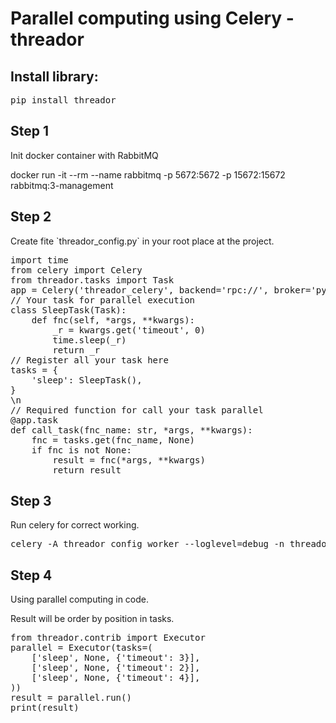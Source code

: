 <html>
<h1>Parallel computing using Celery - <b>threador</b></h1>

<h2> Install library:</h2>
<pre>pip install threador</pre>


<h2>Step 1</h2>
<p>Init docker container with RabbitMQ</p>
<p>docker run -it --rm --name rabbitmq -p 5672:5672 -p 15672:15672 rabbitmq:3-management</p>

<h2>Step 2</h2>
<p>Create fite `threador_config.py` in your root place at the project.</p>

<pre>
import time
from celery import Celery
from threador.tasks import Task
app = Celery('threador_celery', backend='rpc://', broker='pyamqp://guest@localhost//')
// Your task for parallel execution
class SleepTask(Task):
    def fnc(self, *args, **kwargs):
        _r = kwargs.get('timeout', 0)
        time.sleep(_r)
        return _r
// Register all your task here
tasks = {
    'sleep': SleepTask(),
}
\n
// Required function for call your task parallel
@app.task
def call_task(fnc_name: str, *args, **kwargs):
    fnc = tasks.get(fnc_name, None)
    if fnc is not None:
        result = fnc(*args, **kwargs)
        return result
</pre>
<h2>Step 3</h2>
<p>Run celery for correct working.</p>
<pre>celery -A threador_config worker --loglevel=debug -n threador_celery@parallel</pre>

<h2>Step 4</h2>
<p>Using parallel computing in code.</p>
<p>Result will be order by position in tasks.</p>
<pre>
from threador.contrib import Executor
parallel = Executor(tasks=(
    ['sleep', None, {'timeout': 3}],
    ['sleep', None, {'timeout': 2}],
    ['sleep', None, {'timeout': 4}],
))
result = parallel.run()
print(result)
</pre>
</html>

